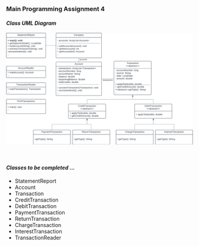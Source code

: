 <h3>Main Programming Assignment 4</h3>
<em><h4> Class UML Diagram </h4></em>

<img src="./CIS112ProgrammingAssignment4_UML.png" alt="UML Diagram">

<br><em><h4> Classes to be completed ... </h4></em>

<ul>
<li>StatementReport</li>
<li>Account</li>
<li>Transaction</li>
<li>CreditTransaction</li>
<li>DebitTransaction</li>
<li>PaymentTransaction</li>
<li>ReturnTransaction</li>
<li>ChargeTransaction</li>
<li>InterestTransaction</li>
<li>TransactionReader</li>
</ul>
